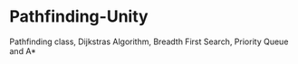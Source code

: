 # Pathfinding-Unity
Pathfinding class, Dijkstras Algorithm, Breadth First Search, Priority Queue and A* 
